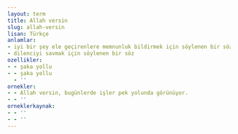 ```yaml
---
layout: term
title: Allah versin
slug: allah-versin
lisan: Türkçe
anlamlar:
- iyi bir şey ele geçirenlere memnunluk bildirmek için söylenen bir söz
- dilenciyi savmak için söylenen bir söz
ozellikler:
- - şaka yollu
- - şaka yollu
  - ''
ornekler:
- - Allah versin, bugünlerde işler pek yolunda görünüyor.
- - ''
orneklerkaynak:
- - ''
- - ''
---
```

